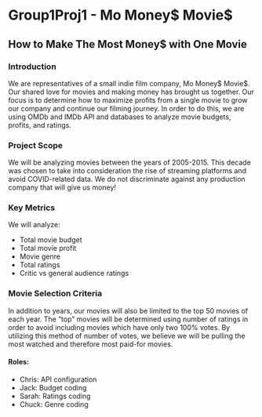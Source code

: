 # Group1Proj1 - Mo Money$ Movie$

## How to Make The Most Money$ with One Movie

### Introduction

We are representatives of a small indie film company, Mo Money$ Movie$. Our shared love for movies and making money has brought us together. Our focus is to determine how to maximize profits from a single movie to grow our company and continue our filming journey. In order to do this, we are using OMDb and IMDb API and databases to analyze movie budgets, profits, and ratings.

### Project Scope  
We will be analyzing movies between the years of 2005-2015. This decade was chosen to take into consideration the rise of streaming platforms and avoid COVID-related data. We do not discriminate against any production company that will give us money!

### Key Metrics
We will analyze:
- Total movie budget
- Total movie profit
- Movie genre
- Total ratings
- Critic vs general audience ratings

### Movie Selection Criteria
In addition to years, our movies will also be limited to the top 50 movies of each year. The “top” movies will be determined using number of ratings in order to avoid including movies which have only two 100% votes. By utilizing this method of number of votes, we believe we will be pulling the most watched and therefore most paid-for movies. 


#### Roles:
- Chris: API configuration
- Jack: Budget coding
- Sarah: Ratings coding
- Chuck: Genre coding
